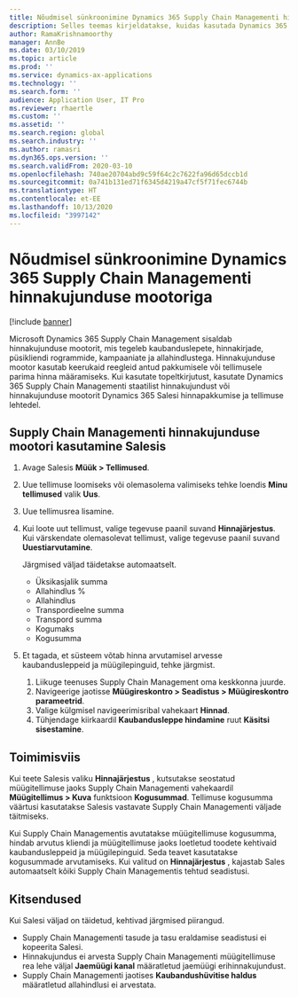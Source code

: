 ```yaml
---
title: Nõudmisel sünkroonimine Dynamics 365 Supply Chain Managementi hinnakujunduse mootoriga
description: Selles teemas kirjeldatakse, kuidas kasutada Dynamics 365 Salesi Microsoft Dynamics 365 Supply Chain Managementi hinnakujunduse mootorit.
author: RamaKrishnamoorthy
manager: AnnBe
ms.date: 03/10/2019
ms.topic: article
ms.prod: ''
ms.service: dynamics-ax-applications
ms.technology: ''
ms.search.form: ''
audience: Application User, IT Pro
ms.reviewer: rhaertle
ms.custom: ''
ms.assetid: ''
ms.search.region: global
ms.search.industry: ''
ms.author: ramasri
ms.dyn365.ops.version: ''
ms.search.validFrom: 2020-03-10
ms.openlocfilehash: 740ae20704abd9c59f64c2c7622fa96d65dccb1d
ms.sourcegitcommit: 0a741b131ed71f6345d4219a47cf5f71fec6744b
ms.translationtype: HT
ms.contentlocale: et-EE
ms.lasthandoff: 10/13/2020
ms.locfileid: "3997142"
---
```

# <a name="sync-with-the-dynamics-365-supply-chain-management-pricing-engine-on-demand"></a>Nõudmisel sünkroonimine Dynamics 365 Supply Chain Managementi hinnakujunduse mootoriga

[!include [banner](../../includes/banner.md)]



Microsoft Dynamics 365 Supply Chain Management sisaldab hinnakujunduse mootorit, mis tegeleb kaubanduslepete, hinnakirjade, püsikliendi rogrammide, kampaaniate ja allahindlustega. Hinnakujunduse mootor kasutab keerukaid reegleid antud pakkumisele või tellimusele parima hinna määramiseks. Kui kasutate topeltkirjutust, kasutate Dynamics 365 Supply Chain Managementi staatilist hinnakujundust või hinnakujunduse mootorit Dynamics 365 Salesi hinnapakkumise ja tellimuse lehtedel.

## <a name="use-the-pricing-engine-from-supply-chain-management-in-sales"></a>Supply Chain Managementi hinnakujunduse mootori kasutamine Salesis

1. Avage Salesis **Müük \> Tellimused**.
2. Uue tellimuse loomiseks või olemasolema valimiseks tehke loendis **Minu tellimused** valik **Uus**.
3. Uue tellimusrea lisamine.
4. Kui loote uut tellimust, valige tegevuse paanil suvand **Hinnajärjestus**. Kui värskendate olemasolevat tellimust, valige tegevuse paanil suvand **Uuestiarvutamine**.

    Järgmised väljad täidetakse automaatselt.

    + Üksikasjalik summa
    + Allahindlus %
    + Allahindlus
    + Transpordieelne summa
    + Transpord summa
    + Kogumaks
    + Kogusumma
    
5. Et tagada, et süsteem võtab hinna arvutamisel arvesse kaubandusleppeid ja müügilepinguid, tehke järgmist.
    1. Liikuge teenuses Supply Chain Management oma keskkonna juurde.
    2. Navigeerige jaotisse **Müügireskontro \> Seadistus \> Müügireskontro parameetrid**.
    3. Valige külgmisel navigeerimisribal vahekaart **Hinnad**.
    4. Tühjendage kiirkaardil **Kaubandusleppe hindamine** ruut **Käsitsi sisestamine**.

## <a name="how-it-works"></a>Toimimisviis

Kui teete Salesis valiku **Hinnajärjestus** , kutsutakse seostatud müügitellimuse jaoks Supply Chain Managementi vahekaardil **Müügitellimus \> Kuva** funktsioon **Kogusummad**. Tellimuse kogusumma väärtusi kasutatakse Salesis vastavate Supply Chain Managementi väljade täitmiseks.

Kui Supply Chain Managementis avutatakse müügitellimuse kogusumma, hindab arvutus kliendi ja müügitellimuse jaoks loetletud toodete kehtivaid kaubandusleppeid ja müügilepinguid. Seda teavet kasutatakse kogusummade arvutamiseks. Kui valitud on **Hinnajärjestus** , kajastab Sales automaatselt kõiki Supply Chain Managementis tehtud seadistusi.

## <a name="limitations"></a>Kitsendused

Kui Salesi väljad on täidetud, kehtivad järgmised piirangud.

+ Supply Chain Managementi tasude ja tasu eraldamise seadistusi ei kopeerita Salesi.
+ Hinnakujundus ei arvesta Supply Chain Managementi müügitellimuse rea lehe väljal **Jaemüügi kanal** määratletud jaemüügi erihinnakujundust.
+ Supply Chain Managementi jaotises **Kaubandushüvitise haldus** määratletud allahindlusi ei arvestata.
